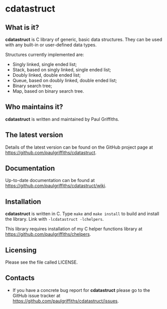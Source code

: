 cdatastruct
===========

What is it?
-----------

**cdatastruct** is C library of generic, basic data structures. They can
be used with any built-in or user-defined data types.

Structures currently implemented are:
- Singly linked, single ended list;
- Stack, based on singly linked, single ended list;
- Doubly linked, double ended list;
- Queue, based on doubly linked, double ended list;
- Binary search tree;
- Map, based on binary search tree.

Who maintains it?
-----------------
**cdatastruct** is written and maintained by Paul Griffiths.

The latest version
------------------
Details of the latest version can be found on the GitHub project page at
<https://github.com/paulgriffiths/cdatastruct>.

Documentation
-------------
Up-to-date documentation can be found at
<https://github.com/paulgriffiths/cdatastruct/wiki>.

Installation
------------
**cdatastruct** is written in C. Type `make` and `make install` to build
and install the library. Link with `-lcdatastruct -lchelpers`.

This library requires installation of my C helper functions library at
<https://github.com/paulgriffiths/chelpers>.

Licensing
---------
Please see the file called LICENSE.

Contacts
--------
* If you have a concrete bug report for **cdatastruct** please go to the GitHub
issue tracker at <https://github.com/paulgriffiths/cdatastruct/issues>.
